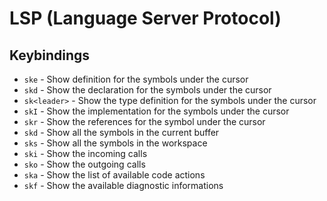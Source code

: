 # LSP (Language Server Protocol)

## Keybindings

- `ske` - Show definition for the symbols under the cursor
- `skd` - Show the declaration for the symbols under the cursor
- `sk<leader>` - Show the type definition for the symbols under the cursor
- `skI` - Show the implementation for the symbols under the cursor
- `skr` - Show the references for the symbol under the cursor
- `skd` - Show all the symbols in the current buffer
- `sks` - Show all the symbols in the workspace
- `ski` - Show the incoming calls
- `sko` - Show the outgoing calls
- `ska` - Show the list of available code actions
- `skf` - Show the available diagnostic informations
